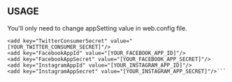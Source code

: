 USAGE
---

You'll only need to change appSetting value in web.config file.

```<add key="TwitterConsumerKey" value="[YOUR_TWITTER_CONSUMER_KEY]"/>
<add key="TwitterConsumerSecret" value="[YOUR_TWITTER_CONSUMER_SECRET]"/>
<add key="FacebookAppId" value="[YOUR_FACEBOOK_APP_ID]"/>
<add key="FacebookAppSecret" value="[YOUR_FACEBOOK_APP_SECRET]"/>
<add key="InstagramAppId" value="[YOUR_INSTAGRAM_APP_ID]"/>
<add key="InstagramAppSecret" value="[YOUR_INSTAGRAM_APP_SECRET]"/>```
